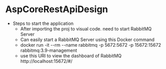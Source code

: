# AspCoreRestApiDesign

* Steps to start the application
  - After importing the proj to visual code. need to start RabbitMQ Server
  - Can easily start a RabbitMQ Server using this Docker command
  - docker run -it --rm --name rabbitmq -p 5672:5672 -p 15672:15672 rabbitmq:3.9-management
  - use this URI to view the dashboard of RabbitMQ http://localhost:15672/#/


